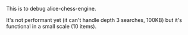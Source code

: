 
This is to debug alice-chess-engine.

It's not performant yet (it can't handle depth 3 searches, 100KB) but it's functional in a small scale (10 items).